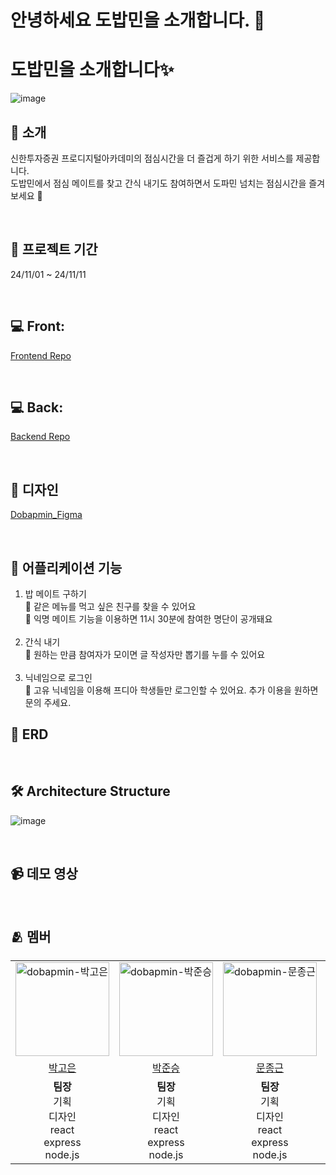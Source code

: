 # 안녕하세요 도밥민을 소개합니다. 🍚

# 도밥민을 소개합니다✨


![image](https://github.com/user-attachments/assets/39320bdb-f99f-4c62-97bb-f81b9a5c9d3a)



## 🍚 소개
신한투자증권 프로디지털아카데미의 점심시간을 더 즐겁게 하기 위한 서비스를 제공합니다. <br>
도밥민에서 점심 메이트를 찾고 간식 내기도 참여하면서 도파민 넘치는 점심시간을 즐겨보세요 🍔

<br>



## 📆 프로젝트 기간
24/11/01 ~ 24/11/11

<br>

## 💻 Front: 
[Frontend Repo](https://github.com/dobapmin/dobapmin-frontend)

<br>

## 💻 Back: 
[Backend Repo](https://github.com/dobapmin/dobapmin-backend)

<br>

## 🎨 디자인
[Dobapmin_Figma](https://www.figma.com/design/bOI6xGJcMPNUvgaKXUl9q7/Untitled?node-id=0-1&t=w4oRxS4DpmBnMSo5-1)

<br>

## 📝 어플리케이션 기능
1. 밥 메이트 구하기 <br>
🍚 같은 메뉴를 먹고 싶은 친구를 찾을 수 있어요 <br>
🍚 익명 메이트 기능을 이용하면 11시 30분에 참여한 명단이 공개돼요<br><br>
2. 간식 내기<br>
🍚 원하는 만큼 참여자가 모이면 글 작성자만 뽑기를 누를 수 있어요<br><br>
3. 닉네임으로 로그인<br>
🍚 고유 닉네임을 이용해 프디아 학생들만 로그인할 수 있어요. 추가 이용을 원하면 문의 주세요.
  

## 📑 ERD


<br>

## 🛠️ Architecture Structure
![image](https://github.com/user-attachments/assets/fb607811-4531-41fd-bb90-7a84e7c91c20)

<br>


## 📹 데모 영상

<br>

## 🫂 멤버
<table>
  <tr>
    <td align="center"><img width="150" alt="dobapmin-박고은" src="https://avatars.githubusercontent.com/u/97538651?v=4"></td>
    <td align="center"><img width="150" alt="dobapmin-박준승" src="https://avatars.githubusercontent.com/u/125808024?v=4"></td>
    <td align="center"><img width="150" alt="dobapmin-문종근" src="https://avatars.githubusercontent.com/u/114092152?v=4"></td>
    <td align="center"><img width="150" alt="dobapmin-이유진" src="https://avatars.githubusercontent.com/u/98758209?v=4"></td>
  </tr>
  <tr>
    <td align="center"><a href="https://github.com/goeunP">박고은</a></td>
    <td align="center"><a href="https://github.com/Pasak22">박준승</a></td>
    <td align="center"><a href="https://github.com/why-only-english">문종근</a></td>
    <td align="center"><a href="https://github.com/ZZZINU">이유진</a></td>
  </tr>
  <tr>
    <td align="center"> <b>팀장</b><br>기획<br>디자인<br>react<br>express<br>node.js </td>
    <td align="center"> <b>팀장</b><br>기획<br>디자인<br>react<br>express<br>node.js </td>
    <td align="center"> <b>팀장</b><br>기획<br>디자인<br>react<br>express<br>node.js </td>
    <td align="center"> <b>팀장</b><br>기획<br>디자인<br>react<br>express<br>node.js </td>
  </tr>
</table>
